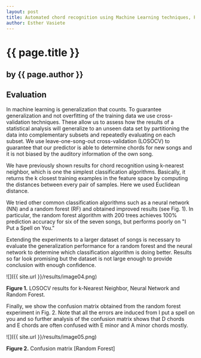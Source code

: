 ```yaml
---
layout: post
title: Automated chord recognition using Machine Learning techniques, Part 2
author: Esther Vasiete
---
```


# {{ page.title }} #

## by {{ page.author }} ##


## Evaluation ##

In machine learning is generalization that counts. To guarantee generalization and not overfitting of the training data we use cross-validation techniques. These allow us to assess how the results of a statistical analysis will generalize to an unseen data set by partitioning the data into complementary subsets and repeatedly evaluating on each subset. We use leave-one-song-out cross-validation (LOSOCV) to guarantee that our predictor is able to determine chords for new songs and it is not biased by the auditory information of the own song.

We have previously shown results for chord recognition using k-nearest neighbor, which is one the simplest classification algorithms. Basically, it returns the k closest training examples in the feature space by computing the distances between every pair of samples. Here we used Euclidean distance.

We tried other common classification algorithms such as a neural network (NN) and a random forest (RF) and obtained improved results (see Fig. 1). In particular, the random forest algorithm with 200 trees achieves 100% prediction accuracy for six of the seven songs, but performs poorly on "I Put a Spell on You."

Extending the experiments to a larger dataset of songs is necessary to evaluate the generalization performance for a random forest and the neural network to determine which classification algorithm is doing better. Results so far look promising but the dataset is not large enough to provide conclusion with enough confidence.

![]({{ site.url }}/results/image04.png)

**Figure 1.** LOSOCV results for k-Nearest Neighbor, Neural Network and Random Forest.

Finally, we show the confusion matrix obtained from the random forest experiment in Fig. 2. Note that all the errors are induced from I put a spell on you and so further analysis of the confusion matrix shows that D chords and E chords are often confused with E minor and A minor chords mostly.

![]({{ site.url }}/results/image05.png)

**Figure 2.** Confusion matrix [Random Forest]
